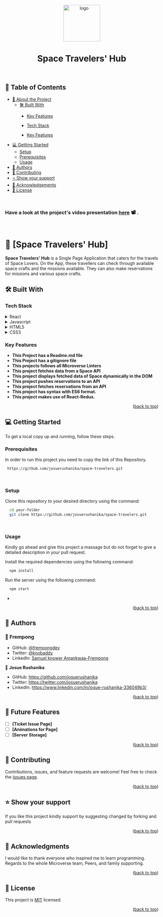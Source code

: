  

<a name="readme-top"></a>


<div align="center">

  <img src="https://us.123rf.com/450wm/cidepix/cidepix2208/cidepix220800599/190579621-illustration-of-space-poster-of-rocket-launching-over-blue-night-sky-and-the-moon.jpg?ver=6" alt="logo" width="120"  height="auto" />
  <br/>
   

  <h1><b>Space Travelers' Hub</b></h1>

</div>
<br>
<!-- TABLE OF CONTENTS -->

## 📗 Table of Contents

- [📖 About the Project](#about-project)
  - [🛠 Built With](#built-with)
     - [Key Features](#key-features)

    - [Tech Stack](#tech-stack)
    - [Key Features](#key-features)
- [💻 Getting Started](#getting-started)
  - [Setup](#setup)
  - [Prerequisites](#prerequisites)
  - [Usage](#usage)
- [👥 Authors](#authors)
- [🤝 Contributing](#contributing)
- [⭐️ Show your support](#support)
- [🙏 Acknowledgements](#acknowledgements)
- [📝 License](#license)

<br>

<!-- DEPLOYMENT -->
<!-- ### This project goes live [here](https://space-travelers-f2ji.onrender.com/) 🚀 .

<br> -->

<!-- DEPLOYMENT -->
 ### Have a look at the project's video presentation [here](https://drive.google.com/file/d/1skgLsHGHswEhiKERjOi6zl1o8dcdOaxm/view?usp=sharing) 📽️ .

<br>

<!-- PROJECT DESCRIPTION -->

# 📖 [Space Travelers' Hub] <a name="about-project"></a>


**Space Travelers' Hub** is a Single Page Application that caters for the travels of Space Lovers. On the App, these travellers can check through available space crafts and the missions available. They can also make reservations for missions and various space crafts. 

## 🛠 Built With <a name="built-with"></a>

### Tech Stack <a name="tech-stack"></a>

<details>
  <summary>React</summary>
  <ul>
    <li><a href="https://reactjs.org/">Link to React</a></li>
  </ul>
</details>

<details>
  <summary>Javascript</summary>
  <ul>
    <li><a href="https://www.javascript.com/">Link to Javascript</a></li>
  </ul>
</details>

<details>
  <summary>HTML5</summary>
  <ul>
    <li><a href="https://developer.mozilla.org/en-US/docs/Web/HTML">Link to HTML</a></li>
  </ul>
</details>

<details>
  <summary>CSS3</summary>
  <ul>
    <li><a href="https://developer.mozilla.org/en-US/docs/Web/CSS">Link to CSS</a></li>
  </ul>
</details>


<!-- Features -->

### Key Features <a name="key-features"></a>


- **This Project has a Readme.md file**
- **This Project has a gitignore file**
- **This projects follows all Microverse Linters**
- **This project fetches data from a Space API**
- **This project displays fetched data of Space dynamically in the DOM**
- **This project pushes reservations to an API**
- **This project fetches reservations from an API**
- **This project has syntax with ES6 format.**
- **This project makes use of React-Redux.**

<p align="right">(<a href="#readme-top">back to top</a>)</p>

<!-- GETTING STARTED -->

## 💻 Getting Started <a name="getting-started"></a>


To get a local copy up and running, follow these steps.

### Prerequisites

In order to run this project you need to copy the link of this Repository.



```sh
 https://github.com/josuerushanika/space-travelers.git
```
<br>

### Setup

Clone this repository to your desired directory using the command: 


```sh
  cd your-folder
  git clone https://github.com/josuerushanika/space-travelers.git 
```

<br>


### Usage

Kindly go ahead and give this project a massage but do not forget to give a detailed description in your pull request.


Install the required dependencies using the following command:

```sh
  npm install
```

Run the server using the following command:

```sh
  npm start
```
-



<p align="right">(<a href="#readme-top">back to top</a>)</p>


<!-- AUTHORs -->

## 👥 Authors <a name="authors"></a>
### 👥 Frempong

- GitHub: [@frempongdev](https://github.com/frempongdev)
- Twitter: [@knobaddy](https://twitter.com/knobaddy)
- LinkedIn: [Samuel knower Amankwaa-Frempong](https://www.linkedin.com/in/samuel-knower-amankwaa-frempong-356802256/)


👤 **Josue Rushanika**

- GitHub: https://github.com/josuerushanika
- Twitter: https://twitter.com/josuerushanika
- LinkedIn: https://www.linkedin.com/in/josue-rushanika-336049b3/




<p align="right">(<a href="#readme-top">back to top</a>)</p>


## 🔭 Future Features <a name="future-features"></a>


- [ ] **[Ticket Issue Page]**
- [ ] **[Animations for Page]**
- [ ] **[Server Storage]**

<p align="right">(<a href="#readme-top">back to top</a>)</p>

<!-- CONTRIBUTING -->
## 🤝 Contributing <a name="contributing"></a>
Contributions, issues, and feature requests are welcome!
Feel free to check the [issues page](../../issues/).

<p align="right">(<a href="#readme-top">back to top</a>)</p>

<!-- SUPPORT -->

## ⭐️ Show your support <a name="support"></a>


If you like this project kindly support by suggesting changed by forking and pull requests

<p align="right">(<a href="#readme-top">back to top</a>)</p>



<!-- ACKNOWLEDGEMENTS -->

## 🙏 Acknowledgments <a name="acknowledgements"></a>

I would like to thank  everyone who inspired me to learn programming. Regards to the whole Microverse team, Peers, and family supporting. 

<p align="right">(<a href="#readme-top">back to top</a>)</p>

<!-- LICENSE -->

## 📝 License <a name="license"></a>

This project is [MIT](./LICENSE) licensed.

<p align="right">(<a href="#readme-top">back to top</a>)</p>
